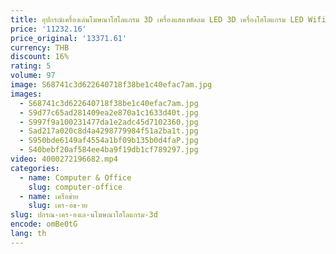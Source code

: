 ```yaml
---
title: อุปกรณ์เครื่องเล่นโฆษณาโฮโลแกรม 3D เครื่องแสดงพัดลม LED 3D เครื่องโฮโลแกรม LED Wifi จอแสดงผลโปรเจคเตอร์โฮโลแกรม
price: '11232.16'
price_original: '13371.61'
currency: THB
discount: 16%
rating: 5
volume: 97
image: S68741c3d622640718f38be1c40efac7am.jpg
images:
  - S68741c3d622640718f38be1c40efac7am.jpg
  - S9d77c65ad281409ea2e870a1c1633d40t.jpg
  - S997f9a100231477da1e2adc45d7102360.jpg
  - Sad217a020c8d4a4298779984f51a2ba1t.jpg
  - S950bde6149af4554a1bf09b135b0d4faP.jpg
  - S40bebf20af584ee4ba9f19db1cf789297.jpg
video: 4000272196682.mp4
categories:
  - name: Computer & Office
    slug: computer-office
  - name: เครือข่าย
    slug: เคร-อข-าย
slug: ปกรณ-เคร-องเล-นโฆษณาโฮโลแกรม-3d
encode: omBe0tG
lang: th
---
```

  